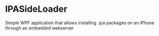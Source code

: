 # IPASideLoader
Simple WPF application that allows installing .ipa packages on an iPhone through an embedded webserver
